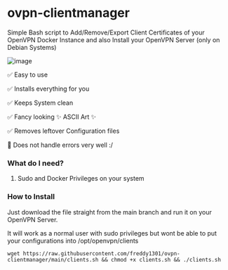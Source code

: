 # ovpn-clientmanager

Simple Bash script to Add/Remove/Export Client Certificates of your OpenVPN Docker Instance and also Install your OpenVPN Server (only on Debian Systems)

![image](https://github.com/freddy1301/ovpn-clientmanager/assets/97679739/360cf255-b45c-40a0-b2ba-241beb9fad4d)

✅ Easy to use

✅ Installs everything for you

✅ Keeps System clean

✅ Fancy looking ✨ ASCII Art ✨

✅ Removes leftover Configuration files

🔶 Does not handle errors very well :/

### What do I need?
1. Sudo and Docker Privileges on your system

### How to Install
Just download the file straight from the main branch and run it on your OpenVPN Server.

It will work as a normal user with sudo privileges but wont be able to put your configurations into /opt/openvpn/clients

```
wget https://raw.githubusercontent.com/freddy1301/ovpn-clientmanager/main/clients.sh && chmod +x clients.sh && ./clients.sh
```
